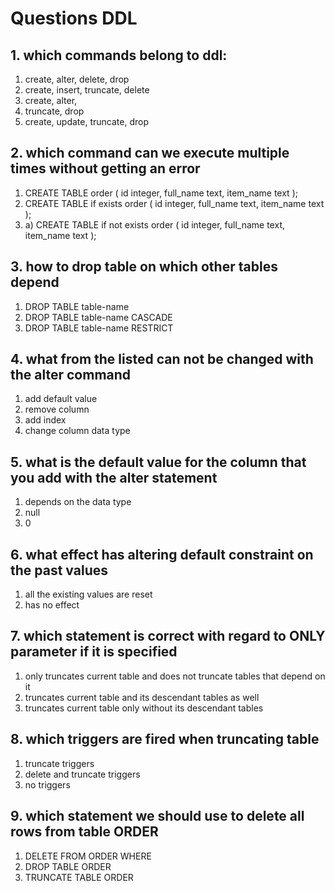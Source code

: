 # Questions DDL

## 1. which commands belong to ddl:

1. create, alter, delete, drop 
2. create, insert, truncate, delete 
3. create, alter,
4. truncate, drop 
5. create, update, truncate, drop

## 2. which command can we execute multiple times without getting an error
1. CREATE TABLE order (
   id integer,
   full_name text,
   item_name text
   );
2. CREATE TABLE if exists order (
   id integer,
   full_name text,
   item_name text
   );
3.  a) CREATE TABLE if not exists order (
   id integer,
   full_name text,
   item_name text
   );
## 3. how to drop table on which other tables depend 
1. DROP TABLE table-name 
2. DROP TABLE table-name CASCADE 
3. DROP TABLE  table-name RESTRICT

## 4. what from the listed can not be changed with the alter command 
1. add default value 
2. remove column 
3. add index 
4. change column data type

## 5. what is the default value for the column that you add with the alter statement
1. depends on the data type 
2. null 
3. 0

## 6. what effect has altering default constraint on the past values 
1. all the existing values are reset 
2. has no effect
## 7. which statement is correct with regard to ONLY parameter if it is specified 
1. only truncates current table and does not truncate tables that depend on it 
2. truncates current table and its descendant tables as well 
3. truncates current table only without its descendant tables

## 8. which triggers are fired when truncating table 
1. truncate triggers 
2. delete and truncate triggers 
3. no triggers

## 9. which statement we should use to delete all rows from table ORDER 
1.  DELETE FROM ORDER WHERE 
2.  DROP TABLE ORDER 
3.  TRUNCATE TABLE ORDER

